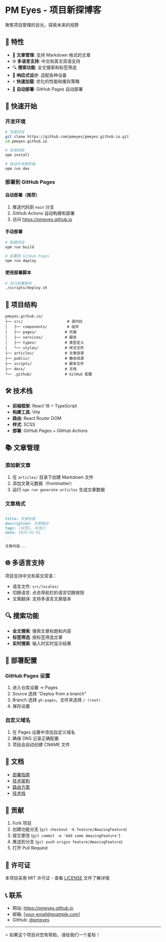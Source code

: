 # PM Eyes - 项目新探博客

聚焦项目管理的目光，探索未来的视野

## 🌟 特性

- 📝 **文章管理**: 支持 Markdown 格式的文章
- 🌐 **多语言支持**: 中文和英文双语支持
- 🔍 **搜索功能**: 全文搜索和标签筛选
- 📱 **响应式设计**: 适配各种设备
- ⚡ **快速加载**: 优化的性能和缓存策略
- 🚀 **自动部署**: GitHub Pages 自动部署

## 🚀 快速开始

### 开发环境

```bash
# 克隆项目
git clone https://github.com/pmeyes/pmeyes.github.io.git
cd pmeyes.github.io

# 安装依赖
npm install

# 启动开发服务器
npm run dev
```

### 部署到 GitHub Pages

#### 自动部署（推荐）

1. 推送代码到 `main` 分支
2. GitHub Actions 自动构建和部署
3. 访问 https://pmeyes.github.io

#### 手动部署

```bash
# 构建项目
npm run build

# 部署到 GitHub Pages
npm run deploy
```

#### 使用部署脚本

```bash
# 运行部署脚本
./scripts/deploy.sh
```

## 📁 项目结构

```
pmeyes.github.io/
├── src/                    # 源代码
│   ├── components/         # 组件
│   ├── pages/             # 页面
│   ├── services/          # 服务
│   ├── types/             # 类型定义
│   └── styles/            # 样式文件
├── articles/              # 文章目录
├── public/                # 静态资源
├── scripts/               # 脚本文件
├── docs/                  # 文档
└── .github/               # GitHub 配置
```

## 🛠️ 技术栈

- **前端框架**: React 18 + TypeScript
- **构建工具**: Vite
- **路由**: React Router DOM
- **样式**: SCSS
- **部署**: GitHub Pages + GitHub Actions

## 📚 文章管理

### 添加新文章

1. 在 `articles/` 目录下创建 Markdown 文件
2. 添加文章元数据（frontmatter）
3. 运行 `npm run generate-articles` 生成文章数据

### 文章格式

```markdown
---
title: 文章标题
description: 文章描述
tags: [标签1, 标签2]
date: 2024-01-01
---

文章内容...
```

## 🌐 多语言支持

项目支持中文和英文双语：

- 语言文件: `src/locales/`
- 切换语言: 点击导航栏的语言切换按钮
- 文章翻译: 支持多语言文章版本

## 🔍 搜索功能

- **全文搜索**: 搜索文章标题和内容
- **标签筛选**: 按标签筛选文章
- **实时搜索**: 输入时实时显示结果

## 🚀 部署配置

### GitHub Pages 设置

1. 进入仓库设置 → Pages
2. Source 选择 "Deploy from a branch"
3. Branch 选择 `gh-pages`，文件夹选择 `/ (root)`
4. 保存设置

### 自定义域名

1. 在 Pages 设置中添加自定义域名
2. 确保 DNS 记录正确配置
3. 项目会自动创建 CNAME 文件

## 📖 文档

- [部署指南](docs/部署指南.md)
- [技术架构](docs/项目架构.md)
- [路由方案](docs/路由解决方案.md)
- [技术栈](docs/技术栈说明.md)

## 🤝 贡献

1. Fork 项目
2. 创建功能分支 (`git checkout -b feature/AmazingFeature`)
3. 提交更改 (`git commit -m 'Add some AmazingFeature'`)
4. 推送到分支 (`git push origin feature/AmazingFeature`)
5. 打开 Pull Request

## 📄 许可证

本项目采用 MIT 许可证 - 查看 [LICENSE](LICENSE) 文件了解详情

## 📞 联系

- 网站: https://pmeyes.github.io
- 邮箱: [your-email@example.com]
- GitHub: [@pmeyes](https://github.com/pmeyes)

---

⭐ 如果这个项目对您有帮助，请给我们一个星标！
